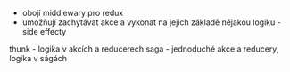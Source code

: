 - obojí middlewary pro redux
- umožňují zachytávat akce a vykonat na jejich základě nějakou logiku - side effecty

thunk - logika v akcích a reducerech
saga - jednoduché akce a reducery, logika v ságách

